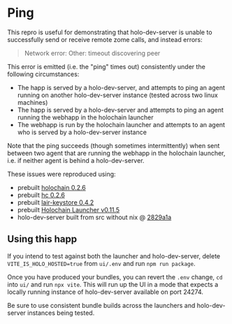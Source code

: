# Ping

This repro is useful for demonstrating that holo-dev-server is unable to successfully send or receive remote zome calls, and instead errors:

> Network error: Other: timeout discovering peer

This error is emitted (i.e. the "ping" times out) consistently under the following circumstances:

- The happ is served by a holo-dev-server, and attempts to ping an agent running on another holo-dev-server instance (tested across two linux machines)
- The happ is served by a holo-dev-server and attempts to ping an agent running the webhapp in the holochain launcher
- The webhapp is run by the holochain launcher and attempts to an agent who is served by a holo-dev-server instance

Note that the ping succeeds (though sometimes intermittently) when sent between two agent that are running the webhapp in the holochain launcher, i.e. if neither agent is behind a holo-dev-server.

These issues were reproduced using:

- prebuilt [holochain 0.2.6](https://github.com/holochain-open-dev/holochain-prebuilt-binaries/releases/tag/0.2.6)
- prebuilt [hc 0.2.6](https://github.com/holochain-open-dev/holochain-prebuilt-binaries/releases/tag/0.2.6)
- prebuilt [lair-keystore 0.4.2](https://github.com/holochain-open-dev/holochain-prebuilt-binaries/releases/tag/0.2.6)
- prebuilt [Holochain Launcher v0.11.5](https://github.com/holochain/launcher/releases/tag/v0.11.5)
- holo-dev-server built from src without nix @ [2829a1a](https://github.com/Holo-Host/envoy-chaperone/tree/2829a1afcb6acf5590ee7e1b157ff7e5ca7596fb)

## Using this happ

If you intend to test against both the launcher and holo-dev-server, delete `VITE_IS_HOLO_HOSTED=true` from `ui/.env` and run `npm run package`.

Once you have produced your bundles, you can revert the `.env` change, `cd` into `ui/` and run `npx vite`. This will run up the UI in a mode that expects a locally running instance of holo-dev-server available on port 24274.

Be sure to use consistent bundle builds across the launchers and holo-dev-server instances being tested.
